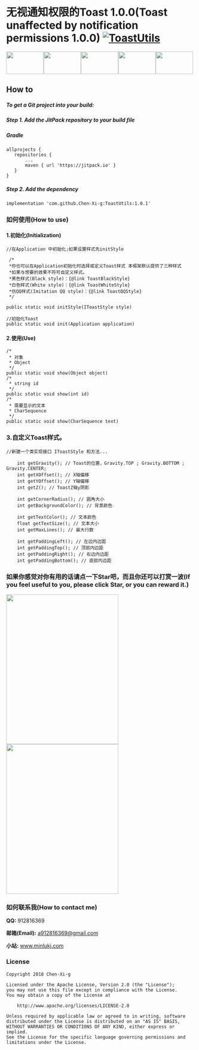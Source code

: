 # 无视通知权限的Toast   1.0.0(Toast unaffected by notification permissions 1.0.0)  [![ToastUtils](https://jitpack.io/v/Chen-Xi-g/ToastUtils.svg)](https://jitpack.io/#Chen-Xi-g/ToastUtils)
<img src="http://a3.qpic.cn/psb?/V12LSg7n0Vj1Fg/nKIJtyxKiSKDuL*RaIM4yca0Cc9WtmD5s2txG61PCB0!/b/dFIBAAAAAAAA&ek=1&kp=1&pt=0&bo=yADIAMgAyAADGTw!&tl=1&vuin=912816369&tm=1544418000&sce=60-2-2&rf=viewer_4"  height="60" width="100"><img src="http://m.qpic.cn/psb?/V12LSg7n0Vj1Fg/aQWM2qX1u9g6jCRA54s.GEBjdpwpiwMqcPUoyOGd8Bk!/b/dFQBAAAAAAAA&bo=yADIAMgAyAADGTw!&rf=viewer_4" height="60" width="100"><img src="http://m.qpic.cn/psb?/V12LSg7n0Vj1Fg/0CArzmNrN9SFGn.29tWke0g3UuHQHvQRz3vZQaKqj6I!/b/dDQBAAAAAAAA&bo=yADIAMgAyAADGTw!&rf=viewer_4" height="60" width="100"><img src="http://m.qpic.cn/psb?/V12LSg7n0Vj1Fg/sxQLkfTKlX6LDxS3DjJMfnf4s6px3byX.lNGs.tEECM!/b/dFMBAAAAAAAA&bo=yADIAMgAyAADGTw!&rf=viewer_4" height="60" width="100"><img src="http://a3.qpic.cn/psb?/V12LSg7n0Vj1Fg/nKIJtyxKiSKDuL*RaIM4yca0Cc9WtmD5s2txG61PCB0!/b/dFIBAAAAAAAA&ek=1&kp=1&pt=0&bo=yADIAMgAyAADGTw!&tl=1&vuin=912816369&tm=1544418000&sce=60-2-2&rf=viewer_4" height="60" width="100">
 
 How to
--

##### To get a Git project into your build:
 
##### **Step 1. Add the JitPack repository to your build file**
 
##### Gradle

 ```
allprojects {
	repositories {
		...
		maven { url 'https://jitpack.io' }
	}
}
```

##### **Step 2. Add the dependency**

 ```
implementation 'com.github.Chen-Xi-g:ToastUtils:1.0.1'
```

 ### 如何使用(How to use)
 
 #### 1.初始化(Initialization)
 
```
//在Application 中初始化;如果设置样式先initStyle

 /*
 *你也可以在Application初始化时选择或定义Toast样式 本框架默认提供了三种样式
 *如果与想要的效果不符可自定义样式。
 *黑色样式(Black style)：{@link ToastBlackStyle}
 *白色样式(White style)：{@link ToastWhiteStyle}
 *仿QQ样式(Imitation QQ style)：{@link ToastQQStyle}
 */
 
public static void initStyle(IToastStyle style)

//初始化Toast
public static void init(Application application) 

```
 
 #### 2.使用(Use)
 
```
/*
 * 对象
 * Object
 */
public static void show(Object object) 
/*
 * string id
 */
public static void show(int id)
/*
 * 需要显示的文本
 * CharSequence
 */
public static void show(CharSequence text)
```

 ### 3.自定义Toast样式。
```
//新建一个类实现接口 IToastStyle 和方法...

    int getGravity(); // Toast的位置，Gravity.TOP ; Gravity.BOTTOM ; Gravity.CENTER;
    int getXOffset(); // X轴偏移
    int getYOffset(); // Y轴偏移
    int getZ(); // ToastZ轴y阴影

    int getCornerRadius(); // 圆角大小
    int getBackgroundColor(); // 背景颜色

    int getTextColor(); // 文本颜色
    float getTextSize(); // 文本大小
    int getMaxLines(); // 最大行数

    int getPaddingLeft(); // 左边内边距
    int getPaddingTop(); // 顶部内边距
    int getPaddingRight(); // 右边内边距
    int getPaddingBottom(); // 底部内边距

```

 ### 如果你感觉对你有用的话请点一下Star吧，而且你还可以打赏一波(If you feel useful to you, please click Star, or you can reward it.)
 
 <img src="http://r.photo.store.qq.com/psb?/V12LSg7n0Vj1Fg/JIE.r7vzYd0JdQV4.U8AFDF2wy5d*DXixdQZ2ZFiV6I!/r/dEYBAAAAAAAA" height = "400" width = "300">      <img src="http://r.photo.store.qq.com/psb?/V12LSg7n0Vj1Fg/64q8qbMEanfoAXbFWxrESl6QXS7ITX63kCabiSRL440!/r/dLYAAAAAAAAA" height = "400" width = "300">
 
 ### 如何联系我(How to contact me)
 
 **QQ:** 912816369
 
 **邮箱(Email):** a912816369@gmail.com
 
 **小站:** www.minlukj.com
 
 
 
 ### License
 ```
 Copyright 2018 Chen-Xi-g

 Licensed under the Apache License, Version 2.0 (the "License");
 you may not use this file except in compliance with the License.
 You may obtain a copy of the License at

     http://www.apache.org/licenses/LICENSE-2.0

 Unless required by applicable law or agreed to in writing, software
 distributed under the License is distributed on an "AS IS" BASIS,
 WITHOUT WARRANTIES OR CONDITIONS OF ANY KIND, either express or implied.
 See the License for the specific language governing permissions and
 limitations under the License.
 ```
